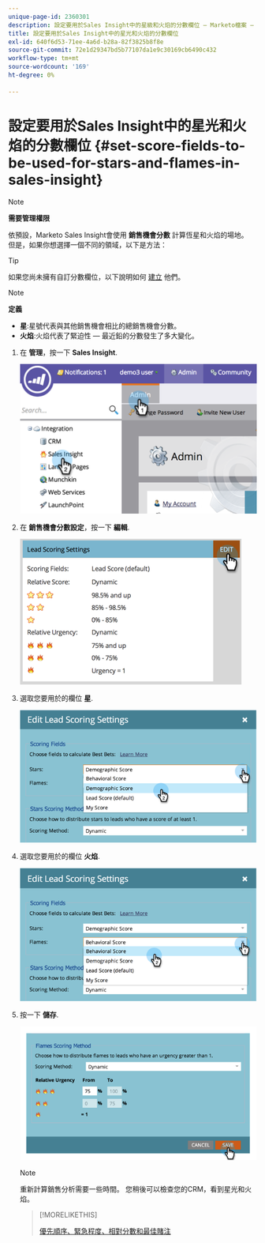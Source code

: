 ```yaml
---
unique-page-id: 2360301
description: 設定要用於Sales Insight中的星級和火焰的分數欄位 — Marketo檔案 — 產品檔案
title: 設定要用於Sales Insight中的星光和火焰的分數欄位
exl-id: 640f6d53-71ee-4a6d-b28a-82f3825b8f8e
source-git-commit: 72e1d29347bd5b77107da1e9c30169cb6490c432
workflow-type: tm+mt
source-wordcount: '169'
ht-degree: 0%

---
```


# 設定要用於Sales Insight中的星光和火焰的分數欄位 {#set-score-fields-to-be-used-for-stars-and-flames-in-sales-insight}

>[!NOTE]
>
>**需要管理權限**

依預設，Marketo Sales Insight會使用 **銷售機會分數** 計算恆星和火焰的場地。 但是，如果你想選擇一個不同的領域，以下是方法：

>[!TIP]
>
>如果您尚未擁有自訂分數欄位，以下說明如何 [建立](/help/marketo/product-docs/administration/field-management/create-a-custom-field-in-marketo.md) 他們。

>[!NOTE]
>
>**定義**
>
>* **星**:星號代表與其他銷售機會相比的總銷售機會分數。
>* **火焰**:火焰代表了緊迫性 — 最近鉛的分數發生了多大變化。
>


1. 在 **管理**，按一下 **Sales Insight**.

   ![](assets/image2014-9-16-13-3a27-3a19.png)

1. 在 **銷售機會分數設定**，按一下 **編輯**.

   ![](assets/image2014-9-16-13-3a27-3a33.png)

1. 選取您要用於的欄位 **星**.

   ![](assets/image2014-9-16-13-3a27-3a45.png)

1. 選取您要用於的欄位 **火焰**.

   ![](assets/image2014-9-16-13-3a28-3a1.png)

1. 按一下 **儲存**.

   ![](assets/image2014-9-16-13-3a28-3a18.png)

   >[!NOTE]
   >
   >重新計算銷售分析需要一些時間。 您稍後可以檢查您的CRM，看到星光和火焰。

   >[!MORELIKETHIS]
   >
   >[優先順序、緊急程度、相對分數和最佳賭注](/help/marketo/product-docs/marketo-sales-insight/msi-for-salesforce/features/stars-and-flames/priority-urgency-relative-score-and-best-bets.md)
